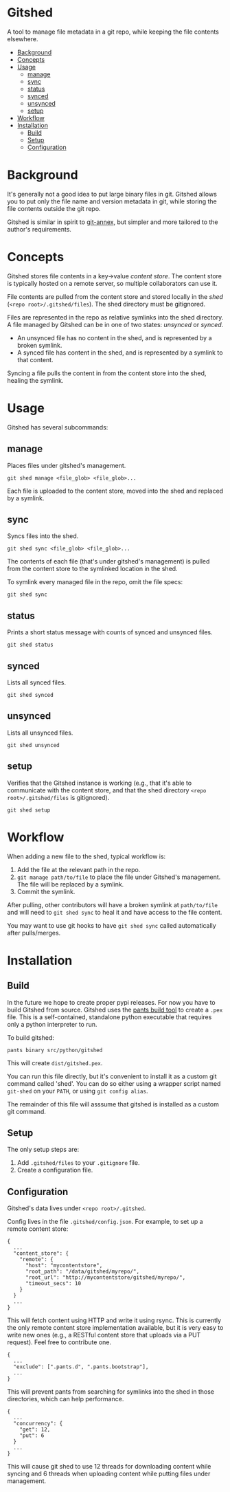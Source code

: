 Gitshed
=======

A tool to manage file metadata in a git repo, while keeping the file contents elsewhere.

<!-- toc -->

* [Background](#background)
* [Concepts](#concepts)
* [Usage](#usage)
  * [manage](#manage)
  * [sync](#sync)
  * [status](#status)
  * [synced](#synced)
  * [unsynced](#unsynced)
  * [setup](#setup)
* [Workflow](#workflow)
* [Installation](#installation)
  * [Build](#build)
  * [Setup](#setup)
  * [Configuration](#configuration)

<!-- toc stop -->


Background
==========

It's generally not a good idea to put large binary files in git. Gitshed allows you to 
put only the file name and version metadata in git, while storing the file contents outside
the git repo.

Gitshed is similar in spirit to [git-annex](https://git-annex.branchable.com/), but simpler and 
more tailored to the author's requirements.


Concepts
========

Gitshed stores file contents in a key->value *content store*. The content store is typically hosted 
on a remote server, so multiple collaborators can use it.

File contents are pulled from the content store and stored locally in the *shed*
(`<repo root>/.gitshed/files`). The shed directory must be gitignored.

Files are represented in the repo as relative symlinks into the shed directory. A file managed by
Gitshed can be in one of two states: *unsynced* or *synced*.

- An unsynced file has no content in the shed, and is represented by a broken symlink.
- A synced file has content in the shed, and is represented by a symlink to that content.

Syncing a file pulls the content in from the content store into the shed, healing the symlink.


Usage
=====

Gitshed has several subcommands:

manage
------

Places files under gitshed's management.

`git shed manage <file_glob> <file_glob>...`

Each file is uploaded to the content store, moved into the shed and replaced by a symlink.

sync
----

Syncs files into the shed.

`git shed sync <file_glob> <file_glob>...`

The contents of each file (that's under gitshed's management) is pulled from the content store
to the symlinked location in the shed.

To symlink every managed file in the repo, omit the file specs:

`git shed sync`

status
------

Prints a short status message with counts of synced and unsynced files.

`git shed status`

synced
------

Lists all synced files.

`git shed synced`


unsynced
--------

Lists all unsynced files.

`git shed unsynced`


setup
-----

Verifies that the Gitshed instance is working (e.g., that it's able to communicate with the
content store, and that the shed directory `<repo root>/.gitshed/files` is gitignored).

`git shed setup`


Workflow
========

When adding a new file to the shed, typical workflow is:

1. Add the file at the relevant path in the repo.
2. `git manage path/to/file` to place the file under Gitshed's management. The file
   will be replaced by a symlink.
3. Commit the symlink.

After pulling, other contributors will have a broken symlink at `path/to/file` and will 
need to `git shed sync` to heal it and have access to the file content. 

You may want to use git hooks to have `git shed sync` called automatically after pulls/merges.



Installation
============

Build
-----

In the future we hope to create proper pypi releases. For now you have to build Gitshed from source.
Gitshed uses the [pants build tool](http://pantsbuild.github.io/) to create a `.pex` file. 
This is a self-contained, standalone python executable that requires only a python interpreter 
to run.

To build gitshed:

`pants binary src/python/gitshed`

This will create `dist/gitshed.pex`. 

You can run this file directly, but it's convenient to install it as a custom git command 
called 'shed'. You can do so either using a wrapper script  named `git-shed` on your `PATH`, 
or using `git config alias`. 

The remainder of this file will asssume that gitshed is installed as a custom git command.


Setup
-----
The only setup steps are:

1. Add `.gitshed/files` to your `.gitignore` file.
2. Create a configuration file.

Configuration
-------------

Gitshed's data lives under `<repo root>/.gitshed`.

Config lives in the file `.gitshed/config.json`. For example, to set up a remote content store:

    {
      ...
      "content_store": {
        "remote": {
          "host": "mycontentstore",
          "root_path": "/data/gitshed/myrepo/",
          "root_url": "http://mycontentstore/gitshed/myrepo/",
          "timeout_secs": 10
        }
      }
      ...
    }
    
This will fetch content using HTTP and write it using rsync. This is currently the only remote
content store implementation available, but it is very easy to write new ones (e.g., a RESTful 
content store that uploads via a PUT request). Feel free to contribute one.
    
    {
      ...
      "exclude": [".pants.d", ".pants.bootstrap"],
      ...
    }

This will prevent pants from searching for symlinks into the shed in those directories, 
which can help performance.
    
    {
      ...
      "concurrency": {
        "get": 12,
        "put": 6
      }
      ...
    }
    
This will cause git shed to use 12 threads for downloading content while syncing and 
6 threads when uploading content while putting files under management.
